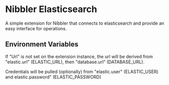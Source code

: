 # Nibbler Elasticsearch

A simple extension for Nibbler that connects to elasticsearch and provide an easy interface
for operations.

## Environment Variables

If "Url" is not set on the extension instance, the url will be derived from "elastic.url" 
(ELASTIC_URL), then "database.url" (DATABASE_URL).

Credentials will be pulled (optionally) from "elastic.user" (ELASTIC_USER) and elastic.password" (ELASTIC_PASSWORD)
